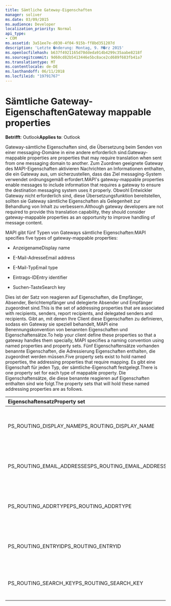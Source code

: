 ```yaml
---
title: Sämtliche Gateway-Eigenschaften
manager: soliver
ms.date: 03/09/2015
ms.audience: Developer
localization_priority: Normal
api_type:
- COM
ms.assetid: 3a51ee7e-d030-4f04-915b-ff8bd351207d
description: 'Letzte �nderung: Montag, 9. M�rz 2015'
ms.openlocfilehash: b637f4921165d70ddeda914b4299c35aabe8218f
ms.sourcegitcommit: 9d60cd82b5413446e5bc8ace2cd689f683fb41a7
ms.translationtype: MT
ms.contentlocale: de-DE
ms.lasthandoff: 06/11/2018
ms.locfileid: "19791767"
---
```

# <a name="gateway-mappable-properties"></a><span data-ttu-id="c1e14-103">Sämtliche Gateway-Eigenschaften</span><span class="sxs-lookup"><span data-stu-id="c1e14-103">Gateway mappable properties</span></span>

<span data-ttu-id="c1e14-104">**Betrifft**: Outlook</span><span class="sxs-lookup"><span data-stu-id="c1e14-104">**Applies to**: Outlook</span></span> 
  
<span data-ttu-id="c1e14-105">Gateway-sämtliche Eigenschaften sind, die Übersetzung beim Senden von einer messaging-Domäne in eine andere erforderlich sind.</span><span class="sxs-lookup"><span data-stu-id="c1e14-105">Gateway-mappable properties are properties that may require translation when sent from one messaging domain to another.</span></span> <span data-ttu-id="c1e14-106">Zum Zuordnen geeignete Gateway des MAPI-Eigenschaften aktivieren Nachrichten an Informationen enthalten, die ein Gateway aus, um sicherzustellen, dass das Ziel messaging-System verwendet ordnungsgemäß erfordert.</span><span class="sxs-lookup"><span data-stu-id="c1e14-106">MAPI's gateway-mappable properties enable messages to include information that requires a gateway to ensure the destination messaging system uses it properly.</span></span> <span data-ttu-id="c1e14-107">Obwohl Entwickler Gateway nicht erforderlich sind, diese Übersetzungsfunktion bereitstellen, sollten sie Gateway sämtliche Eigenschaften als Gelegenheit zur Behandlung von Inhalt zu verbessern.</span><span class="sxs-lookup"><span data-stu-id="c1e14-107">Although gateway developers are not required to provide this translation capability, they should consider gateway-mappable properties as an opportunity to improve handling of message content.</span></span>
  
<span data-ttu-id="c1e14-108">MAPI gibt fünf Typen von Gateways sämtliche Eigenschaften:</span><span class="sxs-lookup"><span data-stu-id="c1e14-108">MAPI specifies five types of gateway-mappable properties:</span></span>
  
- <span data-ttu-id="c1e14-109">Anzeigename</span><span class="sxs-lookup"><span data-stu-id="c1e14-109">Display name</span></span>
    
- <span data-ttu-id="c1e14-110">E-Mail-Adresse</span><span class="sxs-lookup"><span data-stu-id="c1e14-110">Email address</span></span>
    
- <span data-ttu-id="c1e14-111">E-Mail-Typ</span><span class="sxs-lookup"><span data-stu-id="c1e14-111">Email type</span></span>
    
- <span data-ttu-id="c1e14-112">Eintrags-ID</span><span class="sxs-lookup"><span data-stu-id="c1e14-112">Entry identifier</span></span>
    
- <span data-ttu-id="c1e14-113">Suchen-Taste</span><span class="sxs-lookup"><span data-stu-id="c1e14-113">Search key</span></span>
    
<span data-ttu-id="c1e14-114">Dies ist der Satz von reagieren auf Eigenschaften, die Empfänger, Absender, Berichtempfänger und delegierte Absender und Empfänger zugeordnet sind.</span><span class="sxs-lookup"><span data-stu-id="c1e14-114">This is the set of addressing properties that are associated with recipients, senders, report recipients, and delegated senders and recipients.</span></span> <span data-ttu-id="c1e14-115">Gibt an, mit denen Ihre Client diese Eigenschaften zu definieren, sodass ein Gateway sie speziell behandelt, MAPI eine Benennungskonvention von benannten Eigenschaften und Eigenschaftensätze.</span><span class="sxs-lookup"><span data-stu-id="c1e14-115">To help your client define these properties so that a gateway handles them specially, MAPI specifies a naming convention using named properties and property sets.</span></span> <span data-ttu-id="c1e14-116">Fünf Eigenschaftensätze vorhanden benannte Eigenschaften, die Adressierung Eigenschaften enthalten, die zugeordnet werden müssen.</span><span class="sxs-lookup"><span data-stu-id="c1e14-116">Five property sets exist to hold named properties, the addressing properties that require mapping.</span></span> <span data-ttu-id="c1e14-117">Es gibt eine Eigenschaft für jeden Typ, der sämtliche-Eigenschaft festgelegt.</span><span class="sxs-lookup"><span data-stu-id="c1e14-117">There is one property set for each type of mappable property.</span></span> <span data-ttu-id="c1e14-118">Die Eigenschaftensätze, die diese benannte reagieren auf Eigenschaften enthalten sind wie folgt.</span><span class="sxs-lookup"><span data-stu-id="c1e14-118">The property sets that will hold these named addressing properties are as follows.</span></span>
  
|<span data-ttu-id="c1e14-119">**Eigenschaftensatz**</span><span class="sxs-lookup"><span data-stu-id="c1e14-119">**Property set**</span></span>|<span data-ttu-id="c1e14-120">**Beschreibung**</span><span class="sxs-lookup"><span data-stu-id="c1e14-120">**Description**</span></span>|
|:-----|:-----|
|<span data-ttu-id="c1e14-121">PS_ROUTING_DISPLAY_NAME</span><span class="sxs-lookup"><span data-stu-id="c1e14-121">PS_ROUTING_DISPLAY_NAME</span></span>  <br/> |<span data-ttu-id="c1e14-122">Enthält Zeichenfolgeneigenschaften als Anzeigenamen verwendet.</span><span class="sxs-lookup"><span data-stu-id="c1e14-122">Contains string properties used as display names.</span></span>  <br/> |
|<span data-ttu-id="c1e14-123">PS_ROUTING_EMAIL_ADDRESSES</span><span class="sxs-lookup"><span data-stu-id="c1e14-123">PS_ROUTING_EMAIL_ADDRESSES</span></span>  <br/> |<span data-ttu-id="c1e14-124">Enthält Zeichenfolgeneigenschaften als e-Mail-Adressen verwendet wird.</span><span class="sxs-lookup"><span data-stu-id="c1e14-124">Contains string properties used as email addresses.</span></span>  <br/> |
|<span data-ttu-id="c1e14-125">PS_ROUTING_ADDRTYPE</span><span class="sxs-lookup"><span data-stu-id="c1e14-125">PS_ROUTING_ADDRTYPE</span></span>  <br/> |<span data-ttu-id="c1e14-126">Enthält Zeichenfolgeneigenschaften als e-Mail-Adresstypen verwendet wird.</span><span class="sxs-lookup"><span data-stu-id="c1e14-126">Contains string properties used as email address types.</span></span>  <br/> |
|<span data-ttu-id="c1e14-127">PS_ROUTING_ENTRYID</span><span class="sxs-lookup"><span data-stu-id="c1e14-127">PS_ROUTING_ENTRYID</span></span>  <br/> |<span data-ttu-id="c1e14-128">Enthält binäre Eigenschaften als langfristige-Eintragsbezeichner verwendet wird.</span><span class="sxs-lookup"><span data-stu-id="c1e14-128">Contains binary properties used as long-term entry identifiers.</span></span>  <br/> |
|<span data-ttu-id="c1e14-129">PS_ROUTING_SEARCH_KEY</span><span class="sxs-lookup"><span data-stu-id="c1e14-129">PS_ROUTING_SEARCH_KEY</span></span>  <br/> |<span data-ttu-id="c1e14-130">Binäre Eigenschaften, die als Suche Schlüssel enthält.</span><span class="sxs-lookup"><span data-stu-id="c1e14-130">Contains binary properties used as search keys.</span></span>  <br/> |
   

